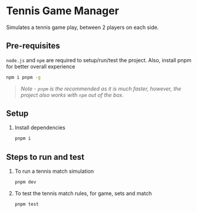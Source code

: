 # Tennis Game Manager

Simulates a tennis game play, between 2 players on each side.

## Pre-requisites

`node.js` and `npm` are required to setup/run/test the project. Also, install pnpm for better overall experience

```sh
npm i pnpm -g
```

> *Note - `pnpm` is the recommended as it is much faster, however, the project also works with `npm` out of the box.*

## Setup

1. Install dependencies

    ```sh
    pnpm i
    ```

## Steps to run and test

1. To run a tennis match simulation

    ```sh
    pnpm dev
    ```

2. To test the tennis match rules, for game, sets and match

    ```sh
    pnpm test
    ```

